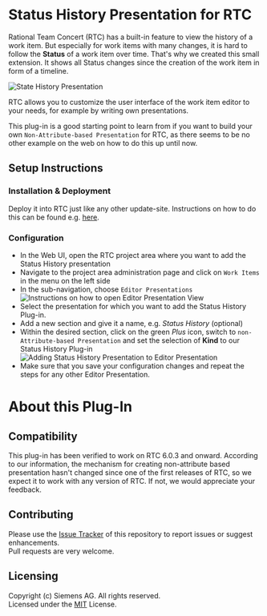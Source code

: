 # Status History Presentation for RTC
Rational Team Concert (RTC) has a built-in feature to view the history of a work item. But especially for work items with many changes, it is hard to follow the **Status** of a work item over time. That's why we created this small extension. It shows all Status changes since the creation of the work item in form of a timeline.

![State History Presentation](https://github.com/jazz-community/rtc-statushistory-presentation/blob/master/documentation/statusHistoryPresentationScreenshot.png)

RTC allows you to customize the user interface of the work item editor to your needs, for example by writing own presentations.

This plug-in is a good starting point to learn from if you want to build your own `Non-Attribute-based Presentation` for RTC, as there seems to be no other example on the web on how to do this up until now.

## Setup Instructions
### Installation & Deployment
Deploy it into RTC just like any other update-site. Instructions on how to do this can be found e.g. [here](https://github.com/jazz-community/rtc-create-child-item-plugin#installation).

### Configuration
- In the Web UI, open the RTC project area where you want to add the Status History presentation
- Navigate to the project area administration page and click on `Work Items` in the menu on the left side
- In the sub-navigation, choose `Editor Presentations`
![Instructions on how to open Editor Presentation View](https://github.com/jazz-community/rtc-statushistory-presentation/blob/master/documentation/ViewEditorPresentation_WebUI.png)
- Select the presentation for which you want to add the Status History Plug-in.
- Add a new section and give it a name, e.g. *Status History* (optional)
- Within the desired section, click on the green *Plus* icon, switch to `non-Attribute-based Presentation` and set the selection of **Kind** to our Status History Plug-in
![Adding Status History Presentation to Editor Presentation](https://github.com/jazz-community/rtc-statushistory-presentation/blob/master/documentation/AddStatusHistoryPlugIn_WebUI.png)
- Make sure that you save your configuration changes and repeat the steps for any other Editor Presentation.

# About this Plug-In
## Compatibility
This plug-in has been verified to work on RTC 6.0.3 and onward. According to our information, the mechanism for creating non-attribute based presentation hasn't changed since one of the first releases of RTC, so we expect it to work with any version of RTC. If not, we would appreciate your feedback.

## Contributing
Please use the [Issue Tracker](https://github.com/jazz-community/rtc-statushistory-presentation/issues) of this repository to report issues or suggest enhancements.<br>
Pull requests are very welcome.

## Licensing
Copyright (c) Siemens AG. All rights reserved.<br>
Licensed under the [MIT](https://github.com/jazz-community/rtc-statushistory-presentation/blob/master/LICENSE) License.
